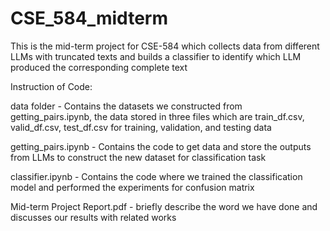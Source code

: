 # CSE_584_midterm

This is the mid-term project for CSE-584 which collects data from different LLMs with truncated texts and builds a classifier to identify which LLM produced the corresponding complete text


Instruction of Code:

data folder - Contains the datasets we constructed from getting_pairs.ipynb, the data stored in three files which are train_df.csv, valid_df.csv, test_df.csv for training, validation, and testing data

getting_pairs.ipynb - Contains the code to get data and store the outputs from LLMs to construct the new dataset for classification task

classifier.ipynb - Contains the code where we trained the classification model and performed the experiments for confusion matrix

Mid-term Project Report.pdf - briefly describe the word we have done and discusses our results with related works
